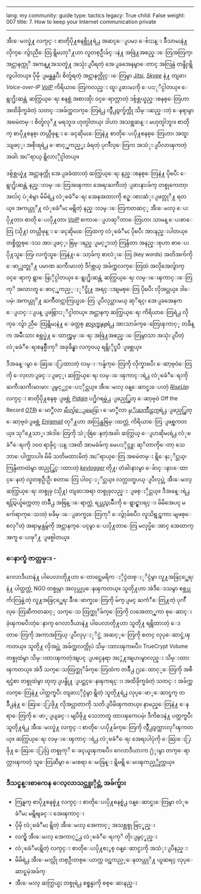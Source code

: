 

---

lang: my
community: guide
type: tactics
legacy: True
child: False
weight: 007
title: 7. How to keep your Internet communication private

---

အီးေမးလ္နဲ႔ လက္ငင္း စာတိုပို႔စနစ္တို႔ရဲ႕ အဆင္ေျပမႈ၊ ေစ်းႏႈန္း ခ်ဳိသာမႈနဲ႔ လိုက္ေလွ်ာညီေထြ ရွိမႈတုိ႔ဟာ လူတစ္ဦးခ်င္းနဲ႔ အဖြဲ႔အစည္းေတြအတြက္၊ အင္တာနက္ကုိ အကန္႔အသတ္နဲ႔ အသုံးျပဳရတဲ့ အေျခအေနမွာေတာင္ အလြန္ပဲ တန္ဖိုးရွိလွပါတယ္။ ပိုမို ျမန္ဆန္ၿပီး စိတ္ခ်ရတဲ့ အင္တာနက္လိုင္းေတြမွာ [Jitsi](https://jitsi.org/), [*Skype*](/my/glossary#Skype) နဲ႔ တျခား *Voice-over-IP* [*VoIP*](/my/glossary#VoIP) ကိရိယာေတြကလည္း ထူးျခားမႈကို ေပးႏုိင္ပါတယ္။ ေရွး႐ိုးဆန္တဲ့ ဆက္သြယ္ေရး စနစ္ထဲ အစားထိုး ၀င္ေရာက္လာတဲ့ ဒစ္ဂ်စ္တယ္နည္းစနစ္ေတြဟာ အထိခိုက္မခံတဲ့ သတင္းအခ်က္အလက္ေတြရဲ႕ လွ်ဳိ႕ဝွက္ခ်က္ကို သိမ္းဆည္းတဲ့ ေနရာမွာ အၿမဲတမ္း စိတ္ခ်လုိ႔ မရဘူး။ ဟုတ္ပါတယ္၊ ဒါဟာ အသစ္အဆန္း မဟုတ္ပါဘူး။ စာတိုက္ စာပို႔စနစ္၊ တယ္လီဖုန္း ေခၚဆိုမႈေတြနဲ႔ စာတိုေပးပို႔စနစ္ေတြဟာ၊ အထူးသျဖင့္၊ အစိုးရရဲ႕ ေစာင့္ၾကည့္မႈ ခံရတဲ့ ပုဂၢိဳလ္ေတြက အသံုးျပဳလာၾကတဲ့အခါ၊ အႏၱရာယ္ ရွိလာႏိုင္ပါတယ္။

ဒစ္ဂ်စ္တယ္နဲ႔ အင္တာနက္ကို အေျခခံထားတဲ့ ဆက္သြယ္ေရး နည္းစနစ္ေတြနဲ႔ ပိုၿပီး ေရွး႐ိုးဆန္တဲ့ နည္းလမ္းေတြအၾကား အေရးႀကီးတဲ့ ျခားနားခ်က္ တစ္ခုကေတာ့၊ အလ်င္ ပံုစံမွာ မိမိရဲ႕ လံုၿခံဳေရး အေနအထားကို စဥ္းစားဆံုးျဖတ္လုိ႔ ရတယ္။ အကယ္လုိ႔ လံုၿခံဳမႈ မရွိတဲ့ နည္းလမ္းေတြကတဆင့္ အီးေမးလ္ ေပးပို႔တာ၊ စာတို ေပးပို႔တာ၊ [*VoIP*](/my/glossary#VoIP) စကားေျပာဆုိတာေတြဟာ၊ သာမန္ ေပးစာေတြ (သို႔) တယ္လီဖုန္း ေခၚဆိုမႈေတြထက္ လံုၿခံဳမႈ ပိုၿပီး အားနည္းပါတယ္။ တစ္စိတ္တစ္ေဒသ အားျဖင့္၊ စြမ္းရည္ ျမင့္မားတဲ့ ကြန္ပ်ဴတာ အနည္းစုဟာ စာေပးပို႔သူေတြ၊ လက္ခံသူေတြနဲ႔၊ ေသာ့ခ်က္ စာလံုးေတြ (key words) အတိအက်ကို ေဖာ္ထုတ္ဖုိ႔ ပမာဏ ႀကီးမားတဲ့ ဒီဂ်စ္တယ္ အခ်က္အလက္ေတြထဲ အလိုအေလွ်ာက္ ၀င္ေရာက္ ရွာေဖြႏိုင္ပါတယ္။ ေရွး႐ိုးဆန္တဲ့ ဆက္သြယ္ေရး လမ္းေၾကာင္းေတြကုိ အလားတူ ေစာင့္ၾကည့္ႏုိင္ဖို႔ အရင္းအျမစ္ေတြ ပိုၿပီး လိုအပ္တယ္။ ဒါေပမဲ့၊ အကယ္လုိ႔ ႀကိဳတင္ကာကြယ္မႈေတြ ျပဳလုပ္ထားမယ္ ဆုိရင္၊ အေျခအေနက ေျပာင္းျပန္ ျဖစ္သြားႏုိင္ပါတယ္။ အင္တာနက္ ဆက္သြယ္ေရး ကိရိယာေတြရဲ႕ လိုက္ေလွ်ာ ညီေထြရွိမႈနဲ႔ ေခတ္သစ္ [*စာဝွက္စနစ္*](/my/glossary#Encryption)ရဲ႕ အားသာခ်က္ေတြေၾကာင့္ တခ်ိန္က အမ်ဳိးသား စစ္တပ္နဲ႔ ေထာက္လွမ္းေရး အဖြဲ႔အစည္းေတြမွာသာ အသုံးျပဳတဲ့ လံုၿခံဳေရးစနစ္မ်ိဳးကုိ အခုခ်ိန္မွာ လက္၀ယ္ ရရွိႏိုင္ၿပီ ျဖစ္တယ္။

ဒီအခန္းမွာ ေဆြးေႏြးထားတဲ့ လမ္းၫႊန္ခ်က္ေတြကို လိုက္နာၿပီး ေဆာ့ဗ္ဝဲေတြကို ေလ့လာျခင္းျဖင့္၊ ဆက္သြယ္ေရး လမ္းေၾကာင္းရဲ႕ လံုၿခံဳေရးကို ႀကီးႀကီးမားမား ျမွင့္တင္ေပးႏိုင္တယ္။ အီးေမးလ္ ဝန္ေဆာင္မႈေပးတဲ့ [*RiseUp*](/my/glossary#RiseUp)၊ လက္ငင္း စာတိုပို႔စနစ္ ျဖစ္တဲ့ [*Pidgin*](/my/glossary#Pidgin) ပ႐ိုဂရမ္ရဲ႕ ျဖည့္စြတ္ ေဆာ့ဗ္ဝဲ  Off the Record [*OTR*](/my/glossary#OTR)၊ ေမာ္ဇီလာ [*မီးလွ်ံေျမေခြး*](https://securityinabox.org/en/glossary#Firefox) ၊ ေမာ္ဇီလာ [*မုိးႀကိဳးဌက္*](/my/glossary#Thunderbird)ရဲ႕ ျဖည့္စြတ္ ေဆာ့ဗ္ဝဲျဖစ္တဲ့ [*Enigmail*](/my/glossary#Enigmail) တုိ႔ဟာ အလြန္အစြမ္းထက္တဲ့ ကိရိယာေတြ ျဖစ္ၾကတယ္။ သုိ႔ေသာ္၊ အဲဒါေတြကို သံုးစြဲေနတဲ့အခါ၊ ဆက္သြယ္ ေျပာဆိုမႈရဲ႕ လံုၿခံဳေရးကို ၁၀ဝ ရာခိုင္ႏႈန္းအထိ အာမခံခ်က္ မေပးႏိုင္ဘူး ဆုိတာကိုေတာ့ သေဘာေပါက္ထားပါ။ မိမိ သတိမထားမိတဲ့ အႏၱရာယ္ေတြ အၿမဲတမ္း ရွိေနႏုိင္တယ္၊ ကြန္ပ်ဴတာထဲမွာ ထည့္သြင္းထားတဲ့ [*keylogger*](/my/glossary#Keylogger) တို႔၊ တံခါးနားမွာ ေခ်ာင္းနားေထာင္ေနတဲ့ လူတစ္ဦးဦး စတာေတြ ပါ၀င္ႏုိင္တယ္။ လက္လႊတ္စပယ္ ျပဳလုပ္တဲ့ အီးေမးလ္ ဆက္သြယ္ေရး တစ္ခုခု (သို႔) တျခားအရာ တစ္ခုခုလည္း ျဖစ္ႏိုင္တယ္။ ဒီအခန္းရဲ႕ ရည္ရြယ္ခ်က္ကေတာ့ တခ်ဳိ႕ အစြန္းေရာက္တဲ့ ရပ္တည္မႈမ်ိဳးကို ေရွာင္ရွားရင္း၊ မိမိအေပၚ မက်ေရာက္ေသးတဲ့ ၿခိမ္းေျခာက္မႈေတြကုိ ေလွ်ာ့ခ်ၿပီး၊ လူသိရွင္ၾကား မျဖစ္ေစလုိတဲ့ အရာမွန္သမွ်ကို အင္တာနက္ေပၚမွာ ေပးပို႔တာေတြ မလုပ္မိေအာင္ အေထာက္အကူ ေပးဖုိ႔ ျဖစ္ပါတယ္။

### ေနာက္ခံ ဇာတ္လမ္း - ###

<div class="background" markdown="1">
ဂေလာဒီယာနဲ႔ ပါပေလာတို႔ဟာ ေတာင္အေမရိက ႏိုင္ငံတစ္ႏုိင္ငံမွာ လူ႔အခြင့္အေရးနဲ႔ ပါတ္သက္တဲ့ NGO တစ္ခုမွာ အလုပ္လုပ္ေနၾကတယ္။ သူတို႔ဟာ အဲဒီေဒသမွာ စစ္တပ္က က်ဴးလြန္ခဲ့တဲ့ လူ႔အခြင့္အေရး ခ်ဳိးေဖာက္မႈေတြကို မ်က္ျမင္ ႀကံဳေတြ႔တဲ့ ပုဂၢိဳလ္ေတြဆီကတဆင့္ သက္ေသ ထြက္ဆုိခ်က္ေတြကို လအေတာ္ၾကာ စုေဆာင္းခဲ့ၾကၿပီးတဲ့ေနာက္ ဂေလာဒီယာနဲ႔ ပါပေလာတို႔ဟာ သူတို႔ ရရွိထားတဲ့ ေဒတာေတြကို အကာအကြယ္ ျပဳလုပ္ႏုိင္မဲ့ အဆင့္ေတြကို စတင္ လုပ္ေဆာင္ခဲ့ၾကတယ္။ သူတို႔ လိုအပ္တဲ့ အခ်က္အလက္ကိုပဲ သိမ္းထားၾကၿပီး၊ TrueCrypt Volume တစ္ခုထဲမွာ သိမ္းထားၾကတဲ့အျပင္ ျပင္ပေနရာ အႏွံ႔အျပားမွာလည္း သိမ္းထားၾကတယ္။ အဲဒီ သက္ေသထြက္ဆုိခ်က္ေတြထဲက တခ်ဳိ႕ ႐ႈေထာင့္ေတြကို အစီရင္ခံစာ တစ္ခုထဲမွာ ထုတ္ျပန္ဖို႔ ျပင္ဆင္ေနၾကရင္း၊ အထိခိုက္မခံတဲ့ သတင္း အခ်က္အလက္ေတြနဲ႔ ပါတ္သက္ၿပီး တျခားႏိုင္ငံမွာ ရွိတဲ့ သူတို႔ရဲ႕ လုပ္ေဖာ္ေဆာင္ဖက္ တခ်ဳိ႕နဲ႔ ေဆြးေႏြးဖို႔ လိုအပ္လာတာကို သတိျပဳမိၾကတယ္။ နာမည္ေတြနဲ႔ ေနရာေတြကို ေဖာ္ျပျခင္း မျပဳဖို႔ သေဘာတူ ထားၾကေပမဲ့၊ ဒီကိစၥနဲ႔ ပတ္သက္ၿပီး သူတို႔ရဲ႕ အီးေမးလ္နဲ႔ လက္ငင္း စာတိုေပးပို႔ခ်က္ေတြကို လွ်ဳိ႕ဝွက္ထားလုိၾကတယ္။ ဆက္သြယ္ေရး လမ္းေၾကာင္းရဲ႕ လံုၿခံဳေရး အေရးပါပုံကို ေဆြးေႏြးဖို႔ ေဆြးေႏြးပြဲ တစ္ခုကုိ ေခၚယူၾကၿပီး၊ ဂေလာဒီယားက ႐ံုးမွာ တက္ေရာက္လာၾကတဲ့ သူေတြဆီမွာ ေမးစရာ ေမးခြန္း ရွိမရွိ ေမးၾကည့္လိုက္တယ္။
</div>

### ဒီသင္ခန္းစာကေန ေလ့လာသင္ယူႏိုင္တဲ့ အခ်က္မ်ား ###

- ကြန္ရက္ စာပို႔စနစ္နဲ႔ လက္ငင္း စာတိုေပးပို႔စနစ္ရဲ႕ ဝန္ေဆာင္မႈေတြမွာ လံုၿခံဳမႈ မရွိရျခင္း အေၾကာင္း
- ပိုမို လံုၿခံဳမႈ ရွိတဲ့ အီးေမးလ္ အေကာင့္ အသစ္တစ္ခု ဖြင့္နည္း
- လက္ရွိ အီးေမးလ္ အေကာင့္ရဲ႕ လံုၿခံဳေရးကုိ တိုးျမွင့္နည္း
- လံုၿခံဳမႈရွိတဲ့ လက္ငင္း စာတိုေပးပို႔စႏွစ္ ဝန္ေဆာင္မႈကို အသံုးျပဳနည္း
- မိမိရဲ႕ အီးေမးလ္ကို တစ္ဦးတစ္ေယာက္က ၀င္ၾကည့္ေနတယ္လုိ႔ ယူဆရင္ လုပ္ေဆာင္ရမဲ့အခ်က္
- အီးေမးလ္ ဆက္သြယ္မႈ တစ္ခုရဲ႕ စစ္မွန္မႈကို စစ္ေဆးနည္း

